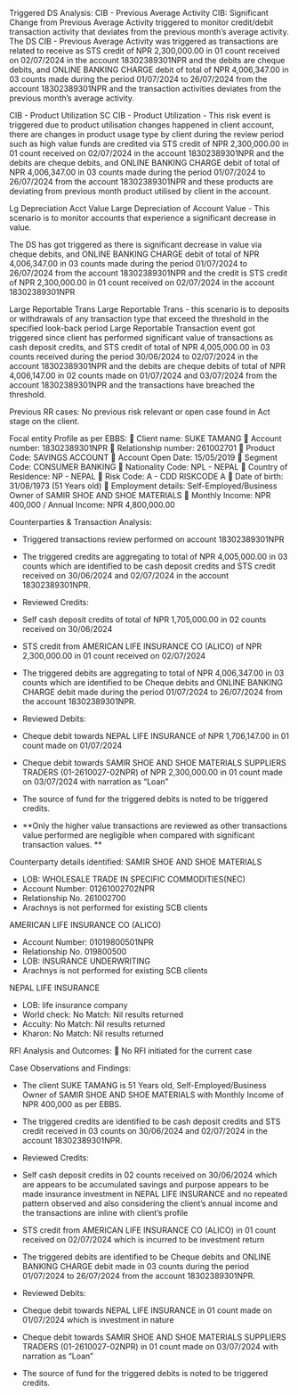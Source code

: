 Triggered DS Analysis: 
CIB - Previous Average Activity
CIB: Significant Change from Previous Average Activity triggered to monitor credit/debit transaction activity that deviates from the previous month’s average activity.
The DS CIB - Previous Average Activity was triggered as transactions are related to receive as STS credit of NPR 2,300,000.00 in 01 count received on 02/07/2024 in the account 18302389301NPR and the debits are cheque debits, and ONLINE BANKING CHARGE debit of total of NPR 4,006,347.00 in 03 counts made during the period 01/07/2024 to 26/07/2024 from the account 18302389301NPR and the transaction activities deviates from the previous month’s average activity.

CIB - Product Utilization SC
CIB - Product Utilization - This risk event is triggered due to product utilisation changes happened in client account, there are changes in product usage type by client during the review period such as high value funds are credited via STS credit of NPR 2,300,000.00 in 01 count received on 02/07/2024 in the account 18302389301NPR and the debits are cheque debits, and ONLINE BANKING CHARGE debit of total of NPR 4,006,347.00 in 03 counts made during the period 01/07/2024 to 26/07/2024 from the account 18302389301NPR and these products are deviating from previous month product utilised by client in the account.

Lg Depreciation Acct Value
Large Depreciation of Account Value - This scenario is to monitor accounts that experience a significant decrease in value. 

The DS has got triggered as there is significant decrease in value via cheque debits, and ONLINE BANKING CHARGE debit of total of NPR 4,006,347.00 in 03 counts made during the period 01/07/2024 to 26/07/2024 from the account 18302389301NPR and the credit is STS credit of NPR 2,300,000.00 in 01 count received on 02/07/2024 in the account 18302389301NPR

Large Reportable Trans
Large Reportable Trans - this scenario is to deposits or withdrawals of any transaction type that exceed the threshold in the specified look-back period
Large Reportable Transaction event got triggered since client has performed significant value of transactions as cash deposit credits, and STS credit of total of NPR 4,005,000.00 in 03 counts received during the period 30/06/2024 to 02/07/2024 in the account 18302389301NPR and the debits are cheque debits of total of NPR 4,006,147.00 in 02 counts made on 01/07/2024 and 03/07/2024 from the account 18302389301NPR and the transactions have breached the threshold.

Previous RR cases: 
No previous risk relevant or open case found in Act stage on the client.

Focal entity Profile as per EBBS:
	Client name: SUKE TAMANG
	Account number: 18302389301NPR
	Relationship number: 261002701
	Product Code: SAVINGS ACCOUNT
	Account Open Date: 15/05/2019
	Segment Code:  CONSUMER BANKING
	Nationality Code: NPL - NEPAL
	Country of Residence: NP - NEPAL
	Risk Code: A - CDD RISKCODE A
	Date of birth: 31/08/1973 (51 Years old)
	Employment details: Self-Employed/Business Owner of SAMIR SHOE AND SHOE MATERIALS
	Monthly Income: NPR 400,000 / Annual Income: NPR 4,800,000.00

Counterparties & Transaction Analysis: 
-	Triggered transactions review performed on account 18302389301NPR

-	The triggered credits are aggregating to total of NPR 4,005,000.00 in 03 counts which are identified to be cash deposit credits and STS credit received on 30/06/2024 and 02/07/2024 in the account 18302389301NPR.

-	Reviewed Credits:

-	Self cash deposit credits of total of NPR 1,705,000.00 in 02 counts received on 30/06/2024

-	STS credit from AMERICAN LIFE INSURANCE CO (ALICO) of NPR 2,300,000.00 in 01 count received on 02/07/2024 

-	The triggered debits are aggregating to total of NPR 4,006,347.00 in 03 counts which are identified to be Cheque debits and ONLINE BANKING CHARGE debit made during the period 01/07/2024 to 26/07/2024 from the account 18302389301NPR.

-	Reviewed Debits:

-	Cheque debit towards NEPAL LIFE INSURANCE of NPR 1,706,147.00 in 01 count made on 01/07/2024

-	Cheque debit towards SAMIR SHOE AND SHOE MATERIALS SUPPLIERS TRADERS (01-2610027-02NPR) of NPR 2,300,000.00 in 01 count made on 03/07/2024 with narration as “Loan”

-	The source of fund for the triggered debits is noted to be triggered credits.

-	**Only the higher value transactions are reviewed as other transactions value performed are negligible when compared with significant transaction values. **

Counterparty details identified:
SAMIR SHOE AND SHOE MATERIALS
-	LOB: WHOLESALE TRADE IN SPECIFIC COMMODITIES(NEC)
-	Account Number: 01261002702NPR
-	Relationship No.	261002700	
-	Arachnys is not performed for existing SCB clients

AMERICAN LIFE INSURANCE CO (ALICO)
-	Account Number: 01019800501NPR
-	Relationship No.	019800500
-	LOB: INSURANCE UNDERWRITING
-	Arachnys is not performed for existing SCB clients

NEPAL LIFE INSURANCE
-	LOB: life insurance company
-	World check: No Match: Nil results returned
-	Accuity: No Match: Nil results returned
-	Kharon: No Match: Nil results returned

RFI Analysis and Outcomes: 
	No RFI initiated for the current case

Case Observations and Findings:
-	The client SUKE TAMANG is 51 Years old, Self-Employed/Business Owner of SAMIR SHOE AND SHOE MATERIALS with Monthly Income of NPR 400,000 as per EBBS. 

-	The triggered credits are identified to be cash deposit credits and STS credit received in 03 counts on 30/06/2024 and 02/07/2024 in the account 18302389301NPR.

-	Reviewed Credits:

-	Self cash deposit credits in 02 counts received on 30/06/2024 which are appears to be accumulated savings and purpose appears to be made insurance investment in NEPAL LIFE INSURANCE and no repeated pattern observed and also considering the client’s annual income and the transactions are inline with client’s profile 

-	STS credit from AMERICAN LIFE INSURANCE CO (ALICO) in 01 count received on 02/07/2024 which is incurred to be investment return

-	The triggered debits are identified to be Cheque debits and ONLINE BANKING CHARGE debit made in 03 counts during the period 01/07/2024 to 26/07/2024 from the account 18302389301NPR.

-	Reviewed Debits:

-	Cheque debit towards NEPAL LIFE INSURANCE in 01 count made on 01/07/2024 which is investment in nature

-	Cheque debit towards SAMIR SHOE AND SHOE MATERIALS SUPPLIERS TRADERS (01-2610027-02NPR) in 01 count made on 03/07/2024 with narration as “Loan”

-	The source of fund for the triggered debits is noted to be triggered credits.
